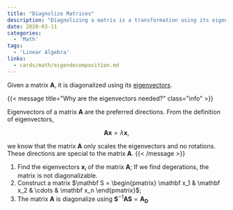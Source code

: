 ```yaml
---
title: "Diagnolize Matrices"
description: "Diagnolizing a matrix is a transformation using its eigen space."
date: 2020-03-11
categories:
  - 'Math'
tags:
  - 'Linear Algebra'
links:
  - cards/math/eigendecomposition.md
---
```



Given a matrix $\mathbf A$, it is diagonalized using its [eigenvectors](../eigendecomposition).

{{< message title="Why are the eigenvectors needed?" class="info" >}}


Eigenvectors of a matrix $\mathbf A$ are the preferred directions. From the definition of eigenvectors,

$$
\mathbf A \mathbf x = \lambda \mathbf x,
$$

we know that the matrix $\mathbf A$ only scales the eigenvectors and no rotations. These directions are special to the matrix $\mathbf A$.
{{< /message >}}


1. Find the eigenvectors $\mathbf x_i$ of the matrix $\mathbf A$; If we find degerations, the matrix is not diagonalizable.
2. Construct a matrix $\mathbf S = \begin{pmatrix} \mathbf x_1 & \mathbf x_2 & \cdots & \mathbf x_n \end{pmatrix}$;
3. The matrix $\mathbf A$ is diagonalize using $\mathbf S^{-1} \mathbf A \mathbf S = \mathbf {A_D}$